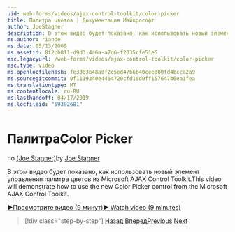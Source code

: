 ```yaml
---
uid: web-forms/videos/ajax-control-toolkit/color-picker
title: Палитра цветов | Документация Майкрософт
author: JoeStagner
description: В этом видео будет показано, как использовать новый элемент управления палитра цветов из Microsoft AJAX Control Toolkit.
ms.author: riande
ms.date: 05/13/2009
ms.assetid: 8f2cb811-d9d3-4a6a-a7d6-f2035cfe51e5
msc.legacyurl: /web-forms/videos/ajax-control-toolkit/color-picker
msc.type: video
ms.openlocfilehash: fe3383b48adf2c5ed4766b40ceed80fd4bcca2a9
ms.sourcegitcommit: 0f1119340e4464720cfd16d0ff15764746ea1fea
ms.translationtype: MT
ms.contentlocale: ru-RU
ms.lasthandoff: 04/17/2019
ms.locfileid: "59392681"
---
```

# <a name="color-picker"></a><span data-ttu-id="0060a-103">Палитра</span><span class="sxs-lookup"><span data-stu-id="0060a-103">Color Picker</span></span>

<span data-ttu-id="0060a-104">по [(Joe Stagner)](https://github.com/JoeStagner)</span><span class="sxs-lookup"><span data-stu-id="0060a-104">by [Joe Stagner](https://github.com/JoeStagner)</span></span>

<span data-ttu-id="0060a-105">В этом видео будет показано, как использовать новый элемент управления палитра цветов из Microsoft AJAX Control Toolkit.</span><span class="sxs-lookup"><span data-stu-id="0060a-105">This video will demonstrate how to use the new Color Picker control from the Microsoft AJAX Control Toolkit.</span></span>

[<span data-ttu-id="0060a-106">&#9654;Просмотрите видео (9 минут)</span><span class="sxs-lookup"><span data-stu-id="0060a-106">&#9654; Watch video (9 minutes)</span></span>](https://channel9.msdn.com/Blogs/ASP-NET-Site-Videos/color-picker)

> [!div class="step-by-step"]
> <span data-ttu-id="0060a-107">[Назад](control-extenders.md)
> [Вперед](combo-box.md)</span><span class="sxs-lookup"><span data-stu-id="0060a-107">[Previous](control-extenders.md)
[Next](combo-box.md)</span></span>
